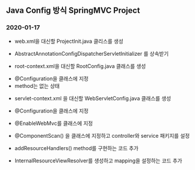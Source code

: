 ## Java Config 방식 SpringMVC Project
### 2020-01-17

* web.xml을 대신할 ProjectInit.java 클리스를 생성
- AbstractAnnotationConfigDispatcherServletInitializer 를 상속받기

* root-context.xml을 대신할 RootConfig.java 클래스를 생성
- @Configuration을 클래스에 지정
- method는 없는 상태

* servlet-context.xml 을 대신할 WebServletConfig.java 클래스를 생성
- @Configuration을 클래스에 지정
- @EnableWebMvc를 클래스에 지정
- @ComponentScan() 을 클래스에 지정하고 controller와 service 패키지를 설정

- addResourceHandlers() method를 구현하는 코드 추가
- InternalResourceViewResolver를 생성하고 mapping을 설정하는 코드 추가 